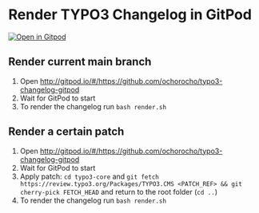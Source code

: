 # Render TYPO3 Changelog in GitPod

[![Open in Gitpod](https://gitpod.io/button/open-in-gitpod.svg)](http://gitpod.io/#/https://github.com/ochorocho/typo3-changelog-gitpod)

## Render current main branch

1. Open http://gitpod.io/#/https://github.com/ochorocho/typo3-changelog-gitpod
2. Wait for GitPod to start
3. To render the changelog run `bash render.sh`

## Render a certain patch

1. Open http://gitpod.io/#/https://github.com/ochorocho/typo3-changelog-gitpod
2. Wait for GitPod to start
3. Apply patch: `cd typo3-core`  and `git fetch https://review.typo3.org/Packages/TYPO3.CMS <PATCH_REF> && git cherry-pick FETCH_HEAD` 
   and return to the root folder (`cd ..`)
4. To render the changelog run `bash render.sh`
